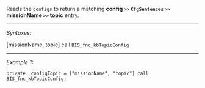 Reads the `configs` to return a matching **config `>>` `CfgSentences` `>>` missionName `>>` topic** entry.


---
*Syntaxes:*

[missionName, topic] call `BIS_fnc_kbTopicConfig`

---
*Example 1:*

```sqf
private _configTopic = ["missionName", "topic"] call BIS_fnc_kbTopicConfig;
```